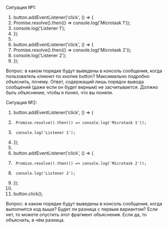 Ситуация №1:
1.  button.addEventListener('click', () => {
2.    Promise.resolve().then(() => console.log('Microtask 1'));
3.    console.log('Listener 1');
4.  });
5.  
6.  button.addEventListener('click', () => {
7.    Promise.resolve().then(() => console.log('Microtask 2'));
8.    console.log('Listener 2');
9.  });

Вопрос: в каком порядке будут выведены в консоль сообщения, когда пользователь кликнет по кнопке button? Максимально подробно объяснить, почему.
Ответ, содержащий лишь порядок вывода сообщений (даже если он будет верным) не засчитывается. Должно быть объяснение, чтобы я понял, что вы поняли.

Ситуация №2:
1.    button.addEventListener('click', () => {
2.      Promise.resolve().then(() => console.log('Microtask 1'));
3.      console.log('Listener 1');
4.    });
5.    
6.    button.addEventListener('click', () => {
7.      Promise.resolve().then(() => console.log('Microtask 2'));
8.      console.log('Listener 2');
9.    });
10.  
11. button.click();

Вопрос: в каком порядке будут выведены в консоль сообщения, когда выполнится код выше? Будет ли разница с первым вариантом? Если нет, то можете опустить этот фрагмент объяснения. Если да, то объяснить, в чём разница.

